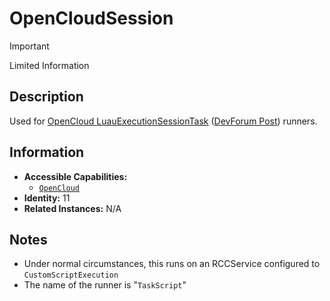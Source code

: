 # OpenCloudSession

> [!IMPORTANT]
> Limited Information

## Description
Used for [OpenCloud LuauExecutionSessionTask](https://create.roblox.com/docs/cloud/reference/LuauExecutionSessionTask)  ([DevForum Post](https://devforum.roblox.com/t/beta-open-cloud-engine-api-for-executing-luau/3172185])) runners.

## Information
- **Accessible Capabilities:**
	- [`OpenCloud`](../Capabilities/OpenCloud.md)
- **Identity:** 11
- **Related Instances:** N/A

## Notes
- Under normal circumstances, this runs on an RCCService configured to `CustomScriptExecution`
- The name of the runner is "`TaskScript`"
